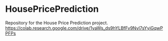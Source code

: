 # HousePricePrediction
Repository for the House Price Prediction project.
https://colab.research.google.com/drive/1yaWs_ds9hYLBfFv9Nvl7sYyiGqwPPFPs
